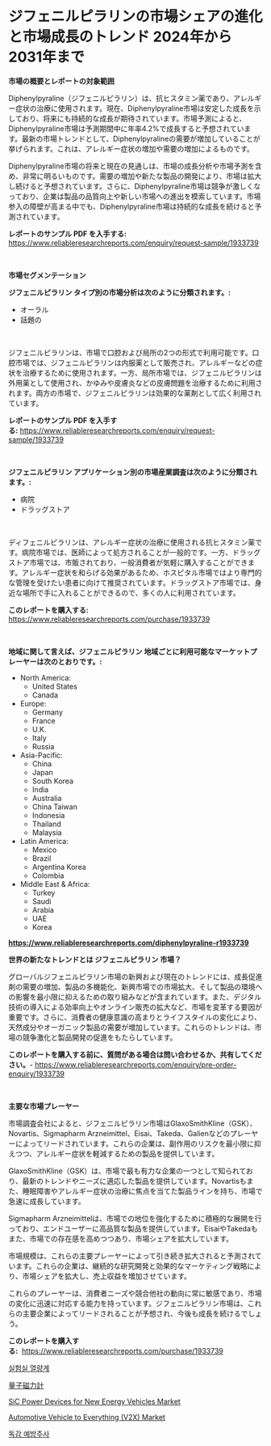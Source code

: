 <p><h1>ジフェニルピラリンの市場シェアの進化と市場成長のトレンド 2024年から2031年まで</h1></p><p><strong>市場の概要とレポートの対象範囲</strong></p>
<p><p>Diphenylpyraline（ジフェニルピラリン）は、抗ヒスタミン薬であり、アレルギー症状の治療に使用されます。現在、Diphenylpyraline市場は安定した成長を示しており、将来にも持続的な成長が期待されています。市場予測によると、Diphenylpyraline市場は予測期間中に年率4.2%で成長すると予想されています。最新の市場トレンドとして、Diphenylpyralineの需要が増加していることが挙げられます。これは、アレルギー症状の増加や需要の増加によるものです。</p><p>Diphenylpyraline市場の将来と現在の見通しは、市場の成長分析や市場予測を含め、非常に明るいものです。需要の増加や新たな製品の開発により、市場は拡大し続けると予想されています。さらに、Diphenylpyraline市場は競争が激しくなっており、企業は製品の品質向上や新しい市場への進出を模索しています。市場参入の障壁が高まる中でも、Diphenylpyraline市場は持続的な成長を続けると予測されています。</p></p>
<p><strong>レポートのサンプル PDF を入手する:</strong> <a href="https://www.reliableresearchreports.com/enquiry/request-sample/1933739">https://www.reliableresearchreports.com/enquiry/request-sample/1933739</a></p>
<p>&nbsp;</p>
<p><strong>市場セグメンテーション</strong></p>
<p><strong>ジフェニルピラリン タイプ別の市場分析は次のように分類されます。:</strong></p>
<p><ul><li>オーラル</li><li>話題の</li></ul></p>
<p>&nbsp;</p>
<p><p>ジフェニルピラリンは、市場で口腔および局所の2つの形式で利用可能です。口腔市場では、ジフェニルピラリンは内服薬として販売され、アレルギーなどの症状を治療するために使用されます。一方、局所市場では、ジフェニルピラリンは外用薬として使用され、かゆみや皮膚炎などの皮膚問題を治療するために利用されます。両方の市場で、ジフェニルピラリンは効果的な薬剤として広く利用されています。</p></p>
<p><strong>レポートのサンプル PDF を入手する:</strong>&nbsp;<a href="https://www.reliableresearchreports.com/enquiry/request-sample/1933739">https://www.reliableresearchreports.com/enquiry/request-sample/1933739</a></p>
<p>&nbsp;</p>
<p><strong> ジフェニルピラリン アプリケーション別の市場産業調査は次のように分類されます。:</strong></p>
<p><ul><li>病院</li><li>ドラッグストア</li></ul></p>
<p>&nbsp;</p>
<p><p>ディフェニルピラリンは、アレルギー症状の治療に使用される抗ヒスタミン薬です。病院市場では、医師によって処方されることが一般的です。一方、ドラッグストア市場では、市販されており、一般消費者が気軽に購入することができます。アレルギー症状を和らげる効果があるため、ホスピタル市場ではより専門的な管理を受けたい患者に向けて推奨されています。ドラッグストア市場では、身近な場所で手に入れることができるので、多くの人に利用されています。</p></p>
<p><strong>このレポートを購入する:</strong>&nbsp; <a href="https://www.reliableresearchreports.com/purchase/1933739">https://www.reliableresearchreports.com/purchase/1933739</a></p>
<p>&nbsp;</p>
<p><strong>地域に関して言えば、ジフェニルピラリン 地域ごとに利用可能なマーケットプレーヤーは次のとおりです。:</strong></p>
<p><ul>
    <li>
        North America:
        <ul>
            <li>United States</li>
            <li>Canada</li>
        </ul>
    </li>
    <li>
        Europe:
        <ul>
            <li>Germany</li>
            <li>France</li>
            <li>U.K.</li>
            <li>Italy</li>
            <li>Russia</li>
        </ul>
    </li>
    <li>
        Asia-Pacific:
        <ul>
            <li>China</li>
            <li>Japan</li>
            <li>South Korea</li>
            <li>India</li>
            <li>Australia</li>
            <li>China Taiwan</li>
            <li>Indonesia</li>
            <li>Thailand</li>
            <li>Malaysia</li>
        </ul>
    </li>
    <li>
        Latin America:
        <ul>
            <li>Mexico</li>
            <li>Brazil</li>
            <li>Argentina Korea</li>
            <li>Colombia</li>
        </ul>
    </li>
    <li>
        Middle East & Africa:
        <ul>
            <li>Turkey</li>
            <li>Saudi</li>
            <li>Arabia</li>
            <li>UAE</li>
            <li>Korea</li>
        </ul>
    </li>
    </ul></p>
<p><strong><a href="https://www.reliableresearchreports.com/diphenylpyraline-r1933739">https://www.reliableresearchreports.com/diphenylpyraline-r1933739</a></strong>&nbsp;</p>
<p><strong>世界の新たなトレンドとは ジフェニルピラリン 市場？</strong></p>
<p><p>グローバルジフェニルピラリン市場の新興および現在のトレンドには、成長促進剤の需要の増加、製品の多機能化、新興市場での市場拡大、そして製品の環境への影響を最小限に抑えるための取り組みなどが含まれています。また、デジタル技術の導入による効率向上やオンライン販売の拡大など、市場を変革する要因が重要です。さらに、消費者の健康意識の高まりとライフスタイルの変化により、天然成分やオーガニック製品の需要が増加しています。これらのトレンドは、市場の競争激化と製品開発の促進をもたらしています。</p></p>
<p><strong>このレポートを購入する前に、質問がある場合は問い合わせるか、共有してください。</strong>- <a href="https://www.reliableresearchreports.com/enquiry/pre-order-enquiry/1933739">https://www.reliableresearchreports.com/enquiry/pre-order-enquiry/1933739</a></p>
<p>&nbsp;</p>
<p><strong>主要な市場プレーヤー</strong></p>
<p><p>市場調査会社によると、ジフェニルピラリン市場はGlaxoSmithKline（GSK）、Novartis、Sigmapharm Arzneimittel、Eisai、Takeda、Galienなどのプレーヤーによってリードされています。これらの企業は、副作用のリスクを最小限に抑えつつ、アレルギー症状を軽減するための製品を提供しています。</p><p>GlaxoSmithKline（GSK）は、市場で最も有力な企業の一つとして知られており、最新のトレンドやニーズに適応した製品を提供しています。Novartisもまた、睡眠障害やアレルギー症状の治療に焦点を当てた製品ラインを持ち、市場で急速に成長しています。</p><p>Sigmapharm Arzneimittelは、市場での地位を強化するために積極的な展開を行っており、エンドユーザーに高品質な製品を提供しています。EisaiやTakedaもまた、市場での存在感を高めつつあり、市場シェアを拡大しています。</p><p>市場規模は、これらの主要プレーヤーによって引き続き拡大されると予測されています。これらの企業は、継続的な研究開発と効果的なマーケティング戦略により、市場シェアを拡大し、売上収益を増加させています。</p><p>これらのプレーヤーは、消費者ニーズや競合他社の動向に常に敏感であり、市場の変化に迅速に対応する能力を持っています。ジフェニルピラリン市場は、これらの主要企業によってリードされることが予想され、今後も成長を続けるでしょう。</p></p>
<p><strong>このレポートを購入する:</strong>&nbsp;&nbsp;<a href="https://www.reliableresearchreports.com/purchase/1933739">https://www.reliableresearchreports.com/purchase/1933739</a></p>
<p><p><a href="https://medium.com/@fly879567/%EC%97%B0%EA%B5%AC%EC%86%8C-%EC%B9%BC%EB%A1%9C%EB%A6%AC%EB%AF%B8%ED%84%B0-%EC%8B%9C%EC%9E%A5%EC%9D%80-%EC%8B%9C%EC%9E%A5-%EC%A0%90%EC%9C%A0%EC%9C%A8-%ED%81%AC%EA%B8%B0-%EB%B0%8F-2031%EB%85%84%EA%B9%8C%EC%A7%80%EC%9D%98-%EC%98%88%EC%B8%A1-%ED%94%84%EB%A1%9C%EC%A0%9D%EC%85%98%EC%97%90-%EC%B4%88%EC%A0%90%EC%9D%84-%EB%A7%9E%EC%B6%A5%EB%8B%88%EB%8B%A4-fa9553584cab">실험실 열량계</a></p><p><a href="https://medium.com/@jarredmertz53/%E9%87%8F%E5%AD%90%E7%A3%81%E5%8A%9B%E8%A8%88%E5%B8%82%E5%A0%B4-%E7%A8%AE%E9%A1%9E-%E7%94%A8%E9%80%94-%E3%81%8A%E3%82%88%E3%81%B3%E5%9C%B0%E7%90%86%E3%81%AB%E3%82%88%E3%82%8B%E5%8C%85%E6%8B%AC%E7%9A%84%E8%A9%95%E4%BE%A1-08fcfdd43d77">量子磁力計</a></p><p><a href="https://www.linkedin.com/pulse/sic-power-devices-new-energy-vehicles-market-size-growth-8nxqe?trackingId=wm0NAMzTJy6%2B2cvJ2ojw9w%3D%3D">SiC Power Devices for New Energy Vehicles Market</a></p><p><a href="https://www.linkedin.com/pulse/automotive-vehicle-everything-v2x-market-research-report-fvgoe?trackingId=DJPGn6%2B%2FOGI0bYKBC2NpcQ%3D%3D">Automotive Vehicle to Everything (V2X) Market</a></p><p><a href="https://medium.com/@jonatanjast1928/%EB%8F%85%EA%B0%90-%EC%98%88%EB%B0%A9%EC%A3%BC%EC%82%AC-%EC%8B%9C%EC%9E%A5-%EC%8B%9C%EC%9E%A5-%EC%A0%90%EC%9C%A0%EC%9C%A8-%EC%8B%9C%EC%9E%A5-%ED%8A%B8%EB%A0%8C%EB%93%9C-%EB%B0%8F-%EB%AF%B8%EB%9E%98-%EC%84%B1%EC%9E%A5-%ED%83%90%EC%83%89-8df17c9e17fc">독감 예방주사</a></p></p>